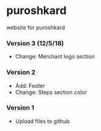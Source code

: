 # puroshkard
website for puroshkard


### Version 3 (12/5/18)
- Change: Merchant logo section



### Version 2
- Add: Footer
- Change: Steps section color



### Version 1
- Upload files to github


